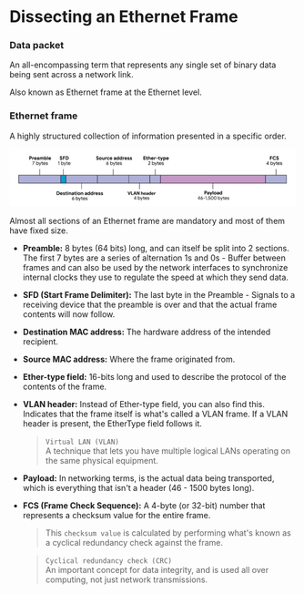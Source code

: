 # Dissecting an Ethernet Frame

### **Data packet**

An all-encompassing term that represents any single set of binary data being sent across a network link.

Also known as Ethernet frame at the Ethernet level.

### **Ethernet frame**

A highly structured collection of information presented in a specific order.

![image](images/ethernet-frame.png)

Almost all sections of an Ethernet frame are mandatory and most of them have fixed size.

- **Preamble:** 8 bytes (64 bits) long, and can itself be split into 2 sections. The first 7 bytes are a series of alternation 1s and 0s - Buffer between frames and can also be used by the network interfaces to synchronize internal clocks they use to regulate the speed at which they send data.
- **SFD (Start Frame Delimiter):** The last byte in the Preamble - Signals to a receiving device that the preamble is over and that the actual frame contents will now follow.
- **Destination MAC address:** The hardware address of the intended recipient.
- **Source MAC address:** Where the frame originated from.
- **Ether-type field:** 16-bits long and used to describe the protocol of the contents of the frame.
- **VLAN header:** Instead of Ether-type field, you can also find this. Indicates that the frame itself is what's called a VLAN frame. If a VLAN header is present, the EtherType field follows it.
  > `Virtual LAN (VLAN)` <br>
  > A technique that lets you have multiple logical LANs operating on the same physical equipment.
- **Payload:** In networking terms, is the actual data being transported, which is everything that isn't a header (46 - 1500 bytes long).
- **FCS (Frame Check Sequence):** A 4-byte (or 32-bit) number that represents a checksum value for the entire frame.

  > This `checksum value` is calculated by performing what's known as a cyclical redundancy check against the frame.

  > `Cyclical redundancy check (CRC)` <br>
  > An important concept for data integrity, and is used all over computing, not just network transmissions.
